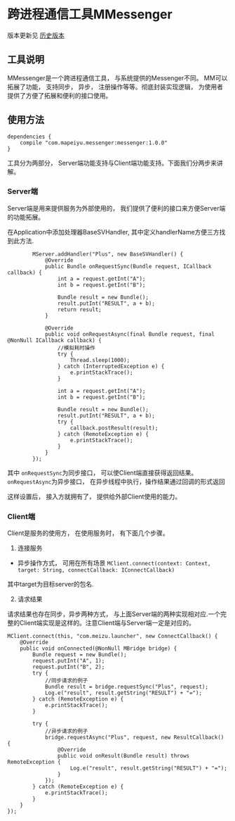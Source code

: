 # 跨进程通信工具MMessenger

版本更新见 [历史版本](LOG.md)

## 工具说明

MMessenger是一个跨进程通信工具， 与系统提供的Messenger不同。 MM可以拓展了功能， 支持同步， 异步， 注册操作等等。彻底封装实现逻辑， 为使用者提供了方便了拓展和便利的接口使用。

## 使用方法

```
dependencies {
    compile "com.mapeiyu.messenger:messenger:1.0.0"
}
```

工具分为两部分， Server端功能支持与Client端功能支持。下面我们分两步来讲解。

### Server端

Server端是用来提供服务为外部使用的， 我们提供了便利的接口来方便Server端的功能拓展。

在Application中添加处理器BaseSVHandler, 其中定义handlerName方便三方找到此方法.

```
        MServer.addHandler("Plus", new BaseSVHandler() {
            @Override
            public Bundle onRequestSync(Bundle request, ICallback callback) {
                int a = request.getInt("A");
                int b = request.getInt("B");

                Bundle result = new Bundle();
                result.putInt("RESULT", a + b);
                return result;
            }

            @Override
            public void onRequestAsync(final Bundle request, final @NonNull ICallback callback) {
                //模拟耗时操作
                try {
                    Thread.sleep(1000);
                } catch (InterruptedException e) {
                    e.printStackTrace();
                }

                int a = request.getInt("A");
                int b = request.getInt("B");

                Bundle result = new Bundle();
                result.putInt("RESULT", a + b);
                try {
                    callback.postResult(result);
                } catch (RemoteException e) {
                    e.printStackTrace();
                }
            }
        });
```

其中 `onRequestSync`为同步接口， 可以使Client端直接获得返回结果。`onRequestAsync`为异步接口， 在异步线程中执行，操作结果通过回调的形式返回

这样设置后， 接入方就拥有了， 提供给外部Client使用的能力。

### Client端

Client是服务的使用方， 在使用服务时， 有下面几个步骤。

1. 连接服务

* 异步操作方式， 可用在所有场景
`MClient.connect(context: Context, target: String, connectCallback: IConnectCallback)`

其中target为目标server的包名.

2. 请求结果

请求结果也存在同步，异步两种方式， 与上面Server端的两种实现相对应.一个完整的Client端实现是这样的。注意Client端与Server端一定是对应的。

```
MClient.connect(this, "com.meizu.launcher", new ConnectCallback() {
    @Override
    public void onConnected(@NonNull MBridge bridge) {
        Bundle request = new Bundle();
        request.putInt("A", 1);
        request.putInt("B", 2);
        try {
            //同步请求的例子
            Bundle result = bridge.requestSync("Plus", request);
            Log.e("result", result.getString("RESULT") + "=");
        } catch (RemoteException e) {
            e.printStackTrace();
        }

        try {
            //异步请求的例子
            bridge.requestAsync("Plus", request, new ResultCallback() {
                @Override
                public void onResult(Bundle result) throws RemoteException {
                    Log.e("result", result.getString("RESULT") + "=");
                }
            });
        } catch (RemoteException e) {
            e.printStackTrace();
        }
    }
});
```





